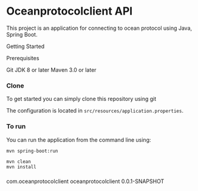 # Oceanprotocolclient API

This project is an application for connecting to ocean protocol using Java, Spring Boot.

Getting Started

Prerequisites

Git
JDK 8 or later
Maven 3.0 or later

### Clone
To get started you can simply clone this repository using git

The configuration is located in `src/resources/application.properties`.

### To run
You can run the application from the command line using:
```
mvn spring-boot:run

mvn clean
mvn install
```

###

<dependency>
	<groupId>com.oceanprotocolclient</groupId>
	<artifactId>oceanprotocolclient</artifactId>
	<version>0.0.1-SNAPSHOT</version>
</dependency>
